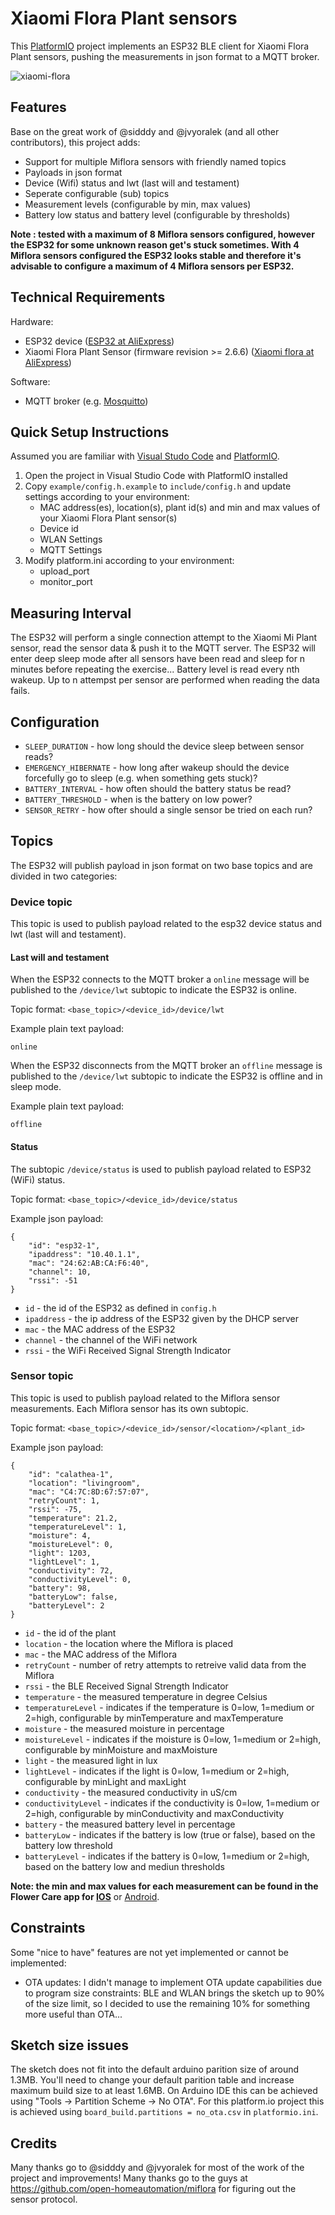 # Xiaomi Flora Plant sensors

This [PlatformIO](https://platformio.org) project implements an ESP32 BLE client for Xiaomi Flora Plant sensors, pushing the measurements in json format to a MQTT broker.

![xiaomi-flora](xiaomi-miflora.png)

## Features

Base on the great work of @sidddy and @jvyoralek (and all other contributors), this project adds:

- Support for multiple Miflora sensors with friendly named topics
- Payloads in json format
- Device (Wifi) status and lwt (last will and testament)
- Seperate configurable (sub) topics
- Measurement levels (configurable by min, max values)
- Battery low status and battery level (configurable by thresholds)

__Note : tested with a maximum of 8 Miflora sensors configured, however the ESP32 for some unknown reason get's stuck sometimes. With 4 Miflora sensors configured the ESP32 looks stable and therefore it's advisable to configure a maximum of 4 Miflora sensors per ESP32.__

## Technical Requirements

Hardware:
- ESP32 device ([ESP32 at AliExpress](https://nl.aliexpress.com/wholesale?catId=0&initiative_id=SB_20200408062838&SearchText=MH-ET+Live+ESP32))
- Xiaomi Flora Plant Sensor (firmware revision >= 2.6.6) ([Xiaomi flora at AliExpress](https://nl.aliexpress.com/wholesale?catId=0&initiative_id=SB_20200408063038&SearchText=xiaomi+flora))

Software:
- MQTT broker (e.g. [Mosquitto](https://mosquitto.org))

## Quick Setup Instructions

Assumed you are familiar with [Visual Studo Code](https://code.visualstudio.com) and [PlatformIO](https://platformio.org). 

1) Open the project in Visual Studio Code with PlatformIO installed
2) Copy `example/config.h.example` to `include/config.h` and update settings according to your environment:
    - MAC address(es), location(s), plant id(s) and min and max values of your Xiaomi Flora Plant sensor(s)
    - Device id
    - WLAN Settings
    - MQTT Settings
3) Modify platform.ini according to your environment:
    - upload_port
    - monitor_port

## Measuring Interval

The ESP32 will perform a single connection attempt to the Xiaomi Mi Plant sensor, read the sensor data & push it to the MQTT server. The ESP32 will enter deep sleep mode after all sensors have been read and sleep for n minutes before repeating the exercise...
Battery level is read every nth wakeup.
Up to n attempst per sensor are performed when reading the data fails.

## Configuration

- `SLEEP_DURATION` - how long should the device sleep between sensor reads?
- `EMERGENCY_HIBERNATE` - how long after wakeup should the device forcefully go to sleep (e.g. when something gets stuck)?
- `BATTERY_INTERVAL` - how often should the battery status be read?
- `BATTERY_THRESHOLD` - when is the battery on low power?
- `SENSOR_RETRY` - how ofter should a single sensor be tried on each run?

## Topics

The ESP32 will publish payload in json format on two base topics and are divided in two categories:

### Device topic

This topic is used to publish payload related to the esp32 device status and lwt (last will and testament).

#### Last will and testament

When the ESP32 connects to the MQTT broker a `online` message will be published to the `/device/lwt` subtopic to indicate the ESP32 is online.

Topic format: `<base_topic>/<device_id>/device/lwt`

Example plain text payload:
```
online
```

When the ESP32 disconnects from the MQTT broker an `offline` message is published to the `/device/lwt` subtopic to indicate the ESP32 is offline and in sleep mode.

Example plain text payload:
```
offline
```

#### Status

The subtopic `/device/status` is used to publish payload related to ESP32 (WiFi) status.

Topic format: `<base_topic>/<device_id>/device/status`

Example json payload:
```
{
    "id": "esp32-1",
    "ipaddress": "10.40.1.1",
    "mac": "24:62:AB:CA:F6:40",
    "channel": 10,
    "rssi": -51
}
```

 - `id` - the id of the ESP32 as defined in `config.h`
 - `ipaddress` - the ip address of the ESP32 given by the DHCP server
 - `mac` - the MAC address of the ESP32
 - `channel` - the channel of the WiFi network
 - `rssi` - the WiFi Received Signal Strength Indicator

### Sensor topic

This topic is used to publish payload related to the Miflora sensor measurements. Each Miflora sensor has its own subtopic. 

Topic format: `<base_topic>/<device_id>/sensor/<location>/<plant_id>`

Example json payload:
```
{
    "id": "calathea-1",
    "location": "livingroom",
    "mac": "C4:7C:8D:67:57:07",
    "retryCount": 1,
    "rssi": -75,
    "temperature": 21.2,
    "temperatureLevel": 1,
    "moisture": 4,
    "moistureLevel": 0,
    "light": 1203,
    "lightLevel": 1,
    "conductivity": 72,
    "conductivityLevel": 0,
    "battery": 98,
    "batteryLow": false,
    "batteryLevel": 2
}
```

- `id` - the id of the plant
- `location` - the location where the Miflora is placed
- `mac` - the MAC address of the Miflora
- `retryCount` - number of retry attempts to retreive valid data from the Miflora
- `rssi` - the BLE Received Signal Strength Indicator
- `temperature` - the measured temperature in degree Celsius
- `temperatureLevel` - indicates if the temperature is 0=low, 1=medium or 2=high, configurable by minTemperature and maxTemperature
- `moisture` - the measured moisture in percentage
- `moistureLevel` - indicates if the moisture is 0=low, 1=medium or 2=high, configurable by minMoisture and maxMoisture
- `light` - the measured light in lux
- `lightLevel` - indicates if the light is 0=low, 1=medium or 2=high, configurable by minLight and maxLight
- `conductivity` - the measured conductivity in uS/cm
- `conductivityLevel` - indicates if the conductivity is 0=low, 1=medium or 2=high, configurable by minConductivity and maxConductivity
- `battery` - the measured battery level in percentage
- `batteryLow` - indicates if the battery is low (true or false), based on the battery low threshold
- `batteryLevel` - indicates if the battery is 0=low, 1=medium or 2=high, based on the battery low and mediun thresholds

__Note: the min and max values for each measurement can be found in the Flower Care app for [IOS](https://apps.apple.com/us/app/flower-care/id1095274672)__ or [Android](https://play.google.com/store/apps/details?id=com.huahuacaocao.flowercare&hl=en).

## Constraints

Some "nice to have" features are not yet implemented or cannot be implemented:
  - OTA updates: I didn't manage to implement OTA update capabilities due to program size constraints: BLE and WLAN brings the sketch up to 90% of the size limit, so I decided to use the remaining 10% for something more useful than OTA...

## Sketch size issues

The sketch does not fit into the default arduino parition size of around 1.3MB. You'll need to change your default parition table and increase maximum build size to at least 1.6MB.
On Arduino IDE this can be achieved using "Tools -> Partition Scheme -> No OTA". 
For this platform.io project this is achieved using `board_build.partitions = no_ota.csv` in `platformio.ini`.

## Credits
Many thanks go to @sidddy and @jvyoralek for most of the work of the project and improvements!
Many thanks go to the guys at https://github.com/open-homeautomation/miflora for figuring out the sensor protocol.
